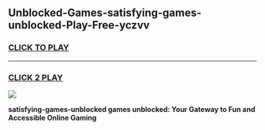 
## Unblocked-Games-satisfying-games-unblocked-Play-Free-yczvv
<h3>
<a href="https://clearcache.space/e2bc6b?title=satisfying-games-unblocked&ref=21A">CLICK TO PLAY</a></h3>
<hr>

<h3>
<a href="https://clearcache.space/e2bc6b?title=satisfying-games-unblocked&ref=21A">CLICK 2 PLAY</a>
  
</h3>

<a href="https://clearcache.space/e2bc6b?title=satisfying-games-unblocked&ref=21A"><img src="https://clearcache.store/games.png"></a>


**satisfying-games-unblocked games unblocked: Your Gateway to Fun and Accessible Online Gaming**
